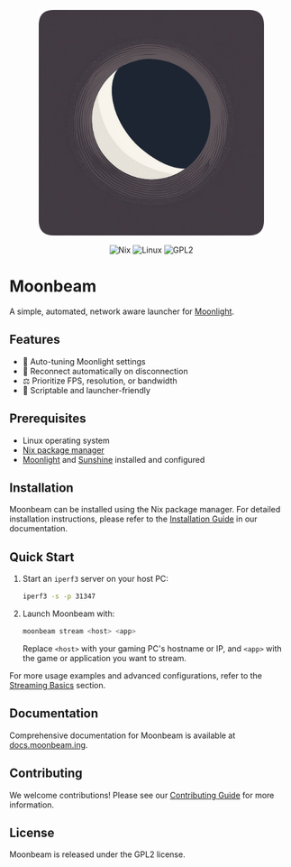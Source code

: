 <p align="center">
  <img src="./moonbeam-logo.png" alt="Moonbeam Logo" width="400">
</p>

<p align="center">
    <img alt="Nix" src="https://img.shields.io/badge/Nix-5277C3?style=for-the-badge&logo=nixos&logoColor=white" style="max-width: 100%;">
    <img alt="Linux" src="https://img.shields.io/badge/Linux-FCC624?style=for-the-badge&amp;logo=linux&amp;logoColor=black" style="max-width: 100%;">
    <img alt="GPL2" src="https://img.shields.io/badge/license-GPL2-blue.svg?style=for-the-badge" style="max-width: 100%;">
</p>

# Moonbeam

A simple, automated, network aware launcher for  [Moonlight](https://moonlight-stream.org).

## Features

- 🤖 Auto-tuning Moonlight settings
- 🔌 Reconnect automatically on disconnection
- ⚖️ Prioritize FPS, resolution, or bandwidth
- 🧩 Scriptable and launcher-friendly


## Prerequisites

- Linux operating system
- [Nix package manager](https://nixos.org/download.html)
- [Moonlight](https://moonlight-stream.org) and [Sunshine](https://github.com/LizardByte/Sunshine) installed and configured

## Installation

Moonbeam can be installed using the Nix package manager. For detailed installation instructions, please refer to the [Installation Guide](https://docs.moonbeam.ing/getting-started/installing-moonbeam) in our documentation.

## Quick Start

1. Start an `iperf3` server on your host PC:

   ```bash
   iperf3 -s -p 31347
   ```

2. Launch Moonbeam with:

   ```bash
   moonbeam stream <host> <app>
   ```

   Replace `<host>` with your gaming PC's hostname or IP, and `<app>` with the game or application you want to stream.

For more usage examples and advanced configurations, refer to the [Streaming Basics](https://docs.moonbeam.ing/getting-started/streaming-basics) section.

## Documentation

Comprehensive documentation for Moonbeam is available at [docs.moonbeam.ing](https://docs.moonbeam.ing/).

## Contributing

We welcome contributions! Please see our [Contributing Guide](https://docs.moonbeam.ing/reference/contributing) for more information.

## License

Moonbeam is released under the GPL2 license.
